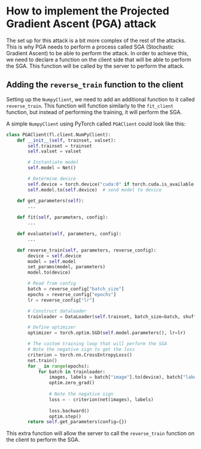 # How to implement the Projected Gradient Ascent (PGA) attack 

The set up for this attack is a bit more complex of the rest of the attacks. This is why PGA needs to perform a process called SGA (Stochastic Gradient Ascent) to be able to perform the attack. In order to achieve this, we need to declare a function on the client side that will be able to perform the SGA. This function will be called by the server to perform the attack.

## Adding the `reverse_train` function to the client
Setting up the `NumpyClient`, we need to add an additional function to it called `reverse_train`. This function will function similarly to the `fit_client` function, but instead of performing the training, it will perform the SGA. 

A simple `NumpyClient` using PyTorch called `PGAClient` could look like this:

```python
class PGAClient(fl.client.NumPyClient):
    def __init__(self, trainset, valset):
        self.trainset = trainset
        self.valset = valset

        # Instantiate model
        self.model = Net()

        # Determine device
        self.device = torch.device("cuda:0" if torch.cuda.is_available() else "cpu")
        self.model.to(self.device)  # send model to device

    def get_parameters(self):
        ...
    
    def fit(self, parameters, config):
        ...

    def evaluate(self, parameters, config):
        ...

    def reverse_train(self, parameters, reverse_config):
		device = self.device
		model = self.model
		set_params(model, parameters)
		model.to(device)

		# Read from config
        batch = reverse_config["batch_size"]
        epochs = reverse_config["epochs"]
        lr = reverse_config["lr"]

        # Construct dataloader
        trainloader = DataLoader(self.trainset, batch_size=batch, shuffle=True)

        # Define optimizer
        optimizer = torch.optim.SGD(self.model.parameters(), lr=lr)

        # The custom training loop that will perform the SGA
        # Note the negative sign to get the loss
        criterion = torch.nn.CrossEntropyLoss()
        net.train()
        for _ in range(epochs):
            for batch in trainloader:    
                images, labels = batch["image"].to(device), batch["label"].to(device)
                optim.zero_grad()
                
                # Note the negative sign
                loss = - criterion(net(images), labels) 
                
                loss.backward()
                optim.step()
		return self.get_parameters(config={})
```

This extra function will allow the server to call the `reverse_train` function on the client to perform the SGA.

